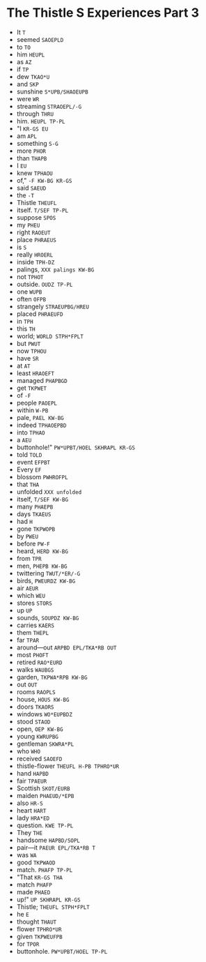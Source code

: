 # The Thistle S Experiences Part 3

* It `T`
* seemed `SAOEPLD`
* to `TO`
* him `HEUPL`
* as `AZ`
* if `TP`
* dew `TKAO*U`
* and `SKP`
* sunshine `S*UPB/SHAOEUPB`
* were `WR`
* streaming `STRAOEPL/-G`
* through `THRU`
* him. `HEUPL TP-PL`
* "I `KR-GS EU`
* am `APL`
* something `S-G`
* more `PHOR`
* than `THAPB`
* I `EU`
* knew `TPHAOU`
* of," `-F KW-BG KR-GS`
* said `SAEUD`
* the `-T`
* Thistle `THEUFL`
* itself. `T/SEF TP-PL`
* suppose `SPOS`
* my `PHEU`
* right `RAOEUT`
* place `PHRAEUS`
* is `S`
* really `HROERL`
* inside `TPH-DZ`
* palings, `XXX palings KW-BG`
* not `TPHOT`
* outside. `OUDZ TP-PL`
* one `WUPB`
* often `OFPB`
* strangely `STRAEUPBG/HREU`
* placed `PHRAEUFD`
* in `TPH`
* this `TH`
* world; `WORLD STPH*FPLT`
* but `PWUT`
* now `TPHOU`
* have `SR`
* at `AT`
* least `HRAOEFT`
* managed `PHAPBGD`
* get `TKPWET`
* of `-F`
* people `PAOEPL`
* within `W-PB`
* pale, `PAEL KW-BG`
* indeed `TPHAOEPBD`
* into `TPHAO`
* a `AEU`
* buttonhole!" `PW*UPBT/HOEL SKHRAPL KR-GS`
* told `TOLD`
* event `EFPBT`
* Every `EF`
* blossom `PWHROFPL`
* that `THA`
* unfolded `XXX unfolded`
* itself, `T/SEF KW-BG`
* many `PHAEPB`
* days `TKAEUS`
* had `H`
* gone `TKPWOPB`
* by `PWEU`
* before `PW-F`
* heard, `HERD KW-BG`
* from `TPR`
* men, `PHEPB KW-BG`
* twittering `TWUT/*ER/-G`
* birds, `PWEURDZ KW-BG`
* air `AEUR`
* which `WEU`
* stores `STORS`
* up `UP`
* sounds, `SOUPDZ KW-BG`
* carries `KAERS`
* them `THEPL`
* far `TPAR`
* around—out `ARPBD EPL/TKA*RB OUT`
* most `PHOFT`
* retired `RAO*EURD`
* walks `WAUBGS`
* garden, `TKPWA*RPB KW-BG`
* out `OUT`
* rooms `RAOPLS`
* house, `HOUS KW-BG`
* doors `TKAORS`
* windows `WO*EUPBDZ`
* stood `STAOD`
* open, `OEP KW-BG`
* young `KWRUPBG`
* gentleman `SKWRA*PL`
* who `WHO`
* received `SAOEFD`
* thistle-flower `THEUFL H-PB TPHRO*UR`
* hand `HAPBD`
* fair `TPAEUR`
* Scottish `SKOT/EURB`
* maiden `PHAEUD/*EPB`
* also `HR-S`
* heart `HART`
* lady `HRA*ED`
* question. `KWE TP-PL`
* They `THE`
* handsome `HAPBD/SOPL`
* pair—it `PAEUR EPL/TKA*RB T`
* was `WA`
* good `TKPWAOD`
* match. `PHAFP TP-PL`
* "That `KR-GS THA`
* match `PHAFP`
* made `PHAED`
* up!" `UP SKHRAPL KR-GS`
* Thistle; `THEUFL STPH*FPLT`
* he `E`
* thought `THAUT`
* flower `TPHRO*UR`
* given `TKPWEUFPB`
* for `TPOR`
* buttonhole. `PW*UPBT/HOEL TP-PL`
